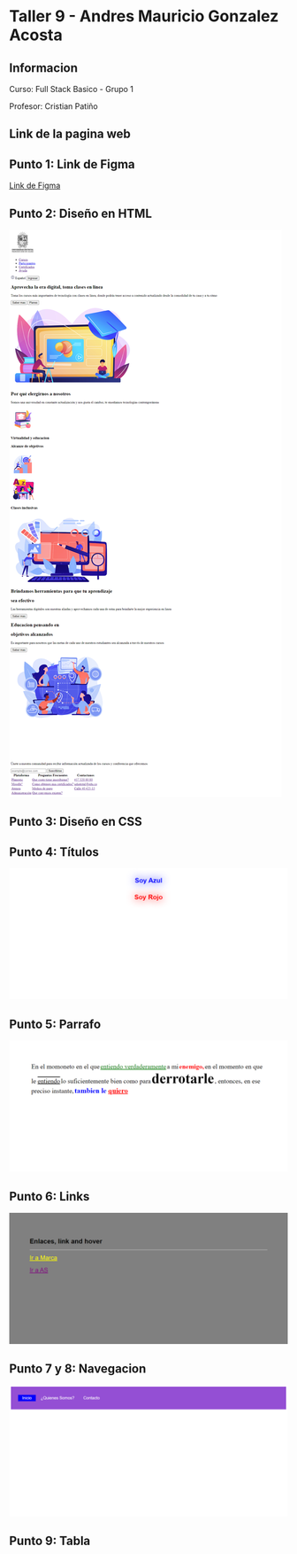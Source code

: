 <h1>Taller 9 - Andres Mauricio Gonzalez Acosta</h1>

<h2>Informacion</h2>
<p>Curso: Full Stack Basico - Grupo 1</p>
<p>Profesor: Cristian Patiño</p>

<h2>Link de la pagina web</h2>


<h2>Punto 1: Link de Figma</h2>
<a href="https://www.figma.com/file/1Gak1OS08vup6pmGtZYgxI/Andr%C3%A9s-Mauricio-Gonzalez-Acosta?type=design&node-id=5%3A256&mode=design&t=oHvtbb3oJahsBgJo-1">Link de Figma</a>

<h2>Punto 2: Diseño en HTML</h2>
<img src="./public/images/punto-2.png" alt="punto 2">

<h2>Punto 3: Diseño en CSS</h2>

<h2>Punto 4: Títulos</h2>
<img src="./public/images/punto-4.png" alt="punto 4">

<h2>Punto 5: Parrafo</h2>
<img src="./public/images/punto-5.png"  alt="punto 5">

<h2>Punto 6: Links</h2>
<img src="./public/images/punto-6.png" alt="punto 6">

<h2>Punto 7 y 8: Navegacion</h2>
<img src="./public/images/punto-7-8.png" alt="punto 7">

<h2>Punto 9: Tabla</h2>
